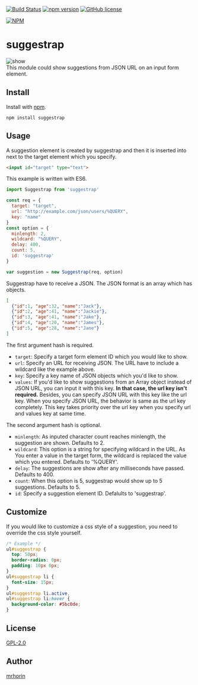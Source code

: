 [![Build Status](https://travis-ci.org/mrhorin/suggestrap.svg?branch=master)](https://travis-ci.org/mrhorin/suggestrap)
[![npm version](https://badge.fury.io/js/suggestrap.svg)](https://badge.fury.io/js/suggestrap)
[![GitHub license](https://img.shields.io/badge/license-GPLv2-blue.svg)](https://raw.githubusercontent.com/mrhorin/suggestrap/master/LICENSE)  

[![NPM](https://nodei.co/npm/suggestrap.png)](https://nodei.co/npm/suggestrap/)

# suggestrap
![show](https://user-images.githubusercontent.com/6502717/49056240-4c7db100-f23e-11e8-9a2e-863f59ad84a7.gif)  
This module could show suggestions from JSON URL on an input form element.

## Install
Install with [npm](https://www.npmjs.com/).
```
npm install suggestrap
```

## Usage
A suggestion element is created by suggestrap and then it is inserted into next to the target element which you specify.  
```html
<input id="target" type="text">
```
This example is written with ES6.  
```javascript
import Suggestrap from 'suggestrap'

const req = {
  target: "target",
  url: "http://example.com/json/users/%QUERY",
  key: "name"
}
const option = {
  minlength: 2,
  wildcard: "%QUERY",
  delay: 400,
  count: 5,
  id: 'suggestrap'
}

var suggestion = new Suggestrap(req, option)
```
Suggestrap have to receive a JSON. The JSON format is an array which has objects.
```json
[
  {"id":1, "age":32, "name":"Jack"},
  {"id":2, "age":41, "name":"Jackie"},
  {"id":3, "age":41, "name":"Jake"},
  {"id":4, "age":20, "name":"James"},
  {"id":5, "age":28, "name":"Jane"}
]
```  

The first argument hash is required.
- `target`: Specify a target form element ID which you would like to show.
- `url`: Specify an URL for receiving JSON. The URL have to include a wildcard like the example above.
- `key`: Specify a key name of JSON objects which you'd like to show.
- `values`: If you'd like to show suggestions from an Array object instead of JSON URL, you can input it with this key. **In that case, the url key isn't required.** Besides, you can specify JSON URL with this key like the url key. When you specify JSON URL, the behavior is same as the url key completely. This key takes priority over the url key when you specify url and values key at same time.

The second argument hash is optional.
- `minlength`: As inputed character count reaches minlength, the suggestion are shown. Defaults to 2.
- `wildcard`: This option is a string for specifying wildcard in the URL. As You enter a value in the target form, the wildcard is replaced the value which you entered. Defaults to '%QUERY'.
- `delay`: The suggestions are show after any milliseconds have passed. Defaults to 400.
- `count`: When this option is 5, suggestrap would show up to 5 suggestions. Defaults to 5.
- `id`: Specify a suggestion element ID. Defalults to 'suggestrap'.

## Customize
If you would like to customize a css style of a suggestion, you need to override the css style yourself.
```css
/* Example */
ul#suggestrap {
  top: 50px;
  border-radius: 0px;
  padding: 10px 0px;
}
ul#suggestrap li {
  font-size: 15px;
}
ul#suggestrap li.active,
ul#suggestrap li:hover {
  background-color: #5bc0de;
}
```

## License
[GPL-2.0](https://opensource.org/licenses/GPL-2.0)

## Author
[mrhorin](https://github.com/mrhorin)
